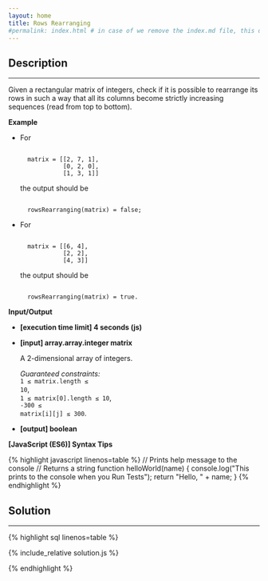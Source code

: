 ```yaml
---
layout: home
title: Rows Rearranging
#permalink: index.html # in case of we remove the index.md file, this doc will be the index page
---
```


<div class="row">
<div class="columnStmt" markdown="1">

## Description

---

Given a rectangular matrix of integers, check if it is possible to rearrange its rows in such a way that all its columns become strictly increasing sequences (read from top to bottom).

**Example**

- For

  <code type='preformat'>
    matrix = [[2, 7, 1], 
              [0, 2, 0], 
              [1, 3, 1]]
  </code>

  the output should be

  <code type='preformat'>
    rowsRearranging(matrix) = false;
  </code>

- For

  <code type='preformat'>
    matrix = [[6, 4], 
              [2, 2], 
              [4, 3]]
  </code>

  the output should be

  <code type='preformat'>
    rowsRearranging(matrix) = true.
  </code>

**Input/Output**

- **[execution time limit] 4 seconds (js)**

- **[input] array.array.integer matrix**

  A 2-dimensional array of integers.

  _Guaranteed constraints:_<br>
  <code>1 ≤ matrix.length ≤ 10</code>,<br>
  <code>1 ≤ matrix[0].length ≤ 10</code>,<br>
  <code>-300 ≤ matrix[i][j] ≤ 300</code>.

* **[output] boolean**

**[JavaScript (ES6)] Syntax Tips**

{% highlight javascript linenos=table %}
// Prints help message to the console
// Returns a string
function helloWorld(name) {
console.log("This prints to the console when you Run Tests");
return "Hello, " + name;
}
{% endhighlight %}

</div>
<div class="columnSol" markdown="1">

## Solution

---

{% highlight sql linenos=table %}

{% include_relative solution.js %}

{% endhighlight %}

</div>
</div>
